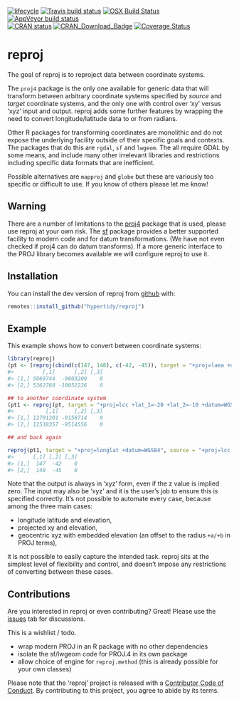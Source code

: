 
<!-- README.md is generated from README.Rmd. Please edit that file -->

[![lifecycle](https://img.shields.io/badge/lifecycle-maturing-blue.svg)](https://www.tidyverse.org/lifecycle/#maturing)
[![Travis build
status](https://travis-ci.org/hypertidy/reproj.svg?branch=master)](https://travis-ci.org/hypertidy/reproj)
[![OSX Build
Status](http://badges.herokuapp.com/travis/hypertidy/reproj?branch=master&env=BUILD_NAME=osx_release&label=osx)](https://travis-ci.org/hypertidy/reproj)
[![AppVeyor build
status](https://ci.appveyor.com/api/projects/status/github/hypertidy/reproj?branch=master&svg=true)](https://ci.appveyor.com/project/mdsumner/reproj)  
[![CRAN
status](https://www.r-pkg.org/badges/version/reproj)](https://cran.r-project.org/package=reproj)
[![CRAN\_Download\_Badge](http://cranlogs.r-pkg.org/badges/reproj)](https://cran.r-project.org/package=reproj)
[![Coverage
Status](https://img.shields.io/codecov/c/github/hypertidy/reproj/master.svg)](https://codecov.io/github/hypertidy/reproj?branch=master)

# reproj

The goal of reproj is to reproject data between coordinate systems.

The `proj4` package is the only one available for generic data that will
transform between arbitrary coordinate systems specified by *source* and
*target* coordinate systems, and the only one with control over ‘xy’
versus ‘xyz’ input and output. reproj adds some further features by
wrapping the need to convert longitude/latitude data to or from radians.

Other R packages for transforming coordinates are monolithic and do not
expose the underlying facility outside of their specific goals and
contexts. The packages that do this are `rgdal`, `sf` and `lwgeom`. The
all require GDAL by some means, and include many other irrelevant
libraries and restrictions including specific data formats that are
inefficient.

Possible alternatives are `mapproj` and `globe` but these are variously
too specific or difficult to use. If you know of others please let me
know\!

## Warning

There are a number of limitations to the
[proj4](https://CRAN.r-project.org/package=proj4) package that is used,
please use reproj at your own risk. The
[sf](https://CRAN.r-project.org/package=sf) package provides a better
supported facility to modern code and for datum transformations. (We
have not even checked if proj4 can do datum transforms). If a more
generic interface to the PROJ library becomes available we will
configure reproj to use it.

## Installation

You can install the dev version of reproj from
[github](https://github.com/hypertidy/reproj/) with:

``` r
remotes::install_github("hypertidy/reproj")
```

## Example

This example shows how to convert between coordinate systems:

``` r
library(reproj)
(pt <- (reproj(cbind(c(147, 148), c(-42, -45)), target = "+proj=laea +datum=WGS84", source = 4326)))
#>         [,1]      [,2] [,3]
#> [1,] 5969744  -9803200    0
#> [2,] 5362760 -10052226    0

## to another coordinate system
(pt1 <- reproj(pt, target = "+proj=lcc +lat_1=-20 +lat_2=-10 +datum=WGS84", source = "+proj=laea +datum=WGS84"))
#>          [,1]     [,2] [,3]
#> [1,] 12701201 -9158714    0
#> [2,] 12538357 -9514556    0

## and back again

reproj(pt1, target = "+proj=longlat +datum=WGS84", source = "+proj=lcc +lat_1=-20 +lat_2=-10 +datum=WGS84")
#>      [,1] [,2] [,3]
#> [1,]  147  -42    0
#> [2,]  148  -45    0
```

Note that the output is always in ‘xyz’ form, even if the z value is
implied zero. The input may also be ‘xyz’ and it is the user’s job to
ensure this is specified correctly. It’s not possible to automate every
case, because among the three main cases:

  - longitude latitude and elevation,
  - projected xy and elevation,
  - geocentric xyz with embedded elevation (an offset to the radius
    `+a/+b` in PROJ terms),

it is not possible to easily capture the intended task. reproj sits at
the simplest level of flexibility and control, and doesn’t impose any
restrictions of converting between these cases.

## Contributions

Are you interested in reproj or even contributing? Great\! Please use
the [issues](https://github.com/hypertidy/reproj/issues) tab for
discussions.

This is a wishlist / todo.

  - wrap modern PROJ in an R package with no other dependencies
  - isolate the sf/lwgeom code for PROJ.4 in its own package
  - allow choice of engine for `reproj.method` (this is already possible
    for your own classes)

Please note that the ‘reproj’ project is released with a [Contributor
Code of
Conduct](https://hypertidy.github.io/reproj/CODE_OF_CONDUCT.html). By
contributing to this project, you agree to abide by its terms.

